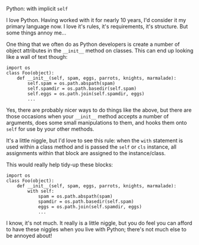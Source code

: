 Python: with implicit `self`

I love Python. Having worked with it for nearly 10 years, I'd consider it my primary language now. I love it's rules, it's requirements, it's structure. But some things annoy me...

One thing that we often do as Python developers is create a number of object attributes in the `__init__` method on classes. This can end up looking like a wall of text though:

    import os
    class Foo(object):
        def __init__(self, spam, eggs, parrots, knights, marmalade):
            self.spam = os.path.abspath(spam)
            self.spamdir = os.path.basedir(self.spam)
            self.eggs = os.path.join(self.spamdir, eggs)
            ...

Yes, there are probably nicer ways to do things like the above, but there are those occasions when your `__init__` method accepts a number of arguments, does some small manipulations to them, and hooks them onto `self` for use by your other methods.

It's a little niggle, but I'd love to see this rule: when the `with` statement is used within a class method and is passed the `self` or `cls` instance, all assignments within that block are assigned to the instance/class.

This would really help tidy-up these blocks:

    import os
    class Foo(object):
        def __init__(self, spam, eggs, parrots, knights, marmalade):
            with self:
                spam = os.path.abspath(spam)
                spamdir = os.path.basedir(self.spam)
                eggs = os.path.join(self.spamdir, eggs)
                ...

I know, it's not much. It really is a little niggle, but you do feel you can afford to have these niggles when you live with Python; there's not much else to be annoyed about!
